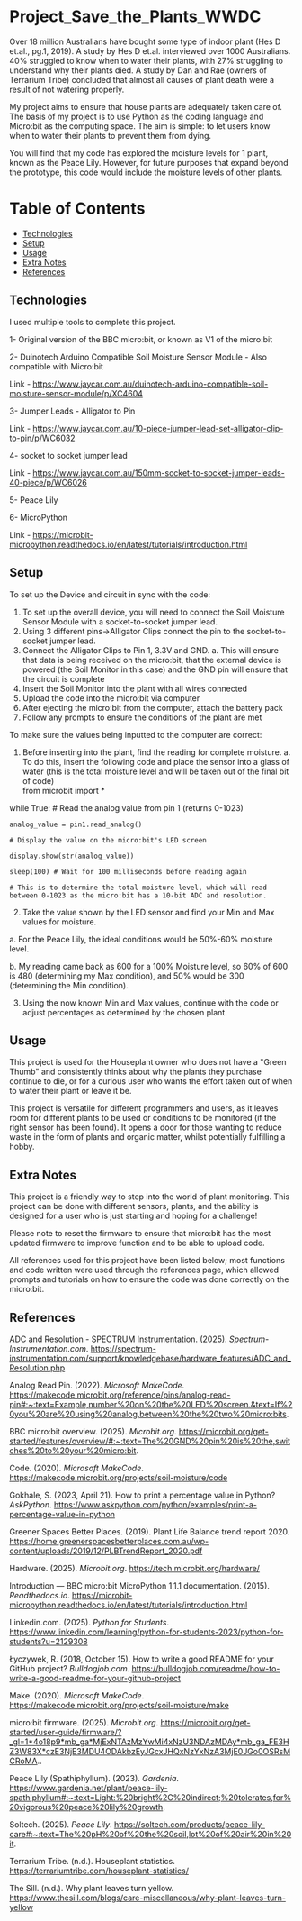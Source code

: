 # Project_Save_the_Plants_WWDC 

Over 18 million Australians have bought some type of indoor plant (Hes D et.al., pg.1, 2019). A study by Hes D et.al. interviewed over 1000 Australians. 40% struggled to know when to water their plants, with 27% struggling to understand why their plants died. A study by Dan and Rae (owners of Terrarium Tribe) concluded that almost all causes of plant death were a result of not watering properly. 

My project aims to ensure that house plants are adequately taken care of. The basis of my project is to use Python as the coding language and Micro:bit as the computing space. The aim is simple: to let users know when to water their plants to prevent them from dying. 

You will find that my code has explored the moisture levels for 1 plant, known as the Peace Lily. However, for future purposes that expand beyond the prototype, this code would include the moisture levels of other plants. 

# Table of Contents
* [Technologies](#technologies)
* [Setup](#setup)
* [Usage](#usage)
* [Extra Notes](#extra-notes)
* [References](#references)


## Technologies

I used multiple tools to complete this project. 

1- Original version of the BBC micro:bit, or known as V1 of the micro:bit 

2- Duinotech Arduino Compatible Soil Moisture Sensor Module - Also compatible with Micro:bit 

Link - https://www.jaycar.com.au/duinotech-arduino-compatible-soil-moisture-sensor-module/p/XC4604 

3- Jumper Leads - Alligator to Pin 

Link - https://www.jaycar.com.au/10-piece-jumper-lead-set-alligator-clip-to-pin/p/WC6032

4- socket to socket jumper lead 

Link - https://www.jaycar.com.au/150mm-socket-to-socket-jumper-leads-40-piece/p/WC6026

5- Peace Lily 

6- MicroPython 

Link - https://microbit-micropython.readthedocs.io/en/latest/tutorials/introduction.html

## Setup

To set up the Device and circuit in sync with the code: 

1. To set up the overall device, you will need to connect the Soil Moisture Sensor Module with a socket-to-socket jumper lead. 
2. Using 3 different pins->Alligator Clips connect the pin to the socket-to-socket jumper lead. 
3. Connect the Alligator Clips to Pin 1, 3.3V and GND.
   a. This will ensure that data is being received on the micro:bit, that the external device is powered (the Soil Monitor in this case) and the GND pin will ensure that the circuit is complete
4. Insert the Soil Monitor into the plant with all wires connected
5. Upload the code into the micro:bit via computer
6. After ejecting the micro:bit from the computer, attach the battery pack
7. Follow any prompts to ensure the conditions of the plant are met

 To make sure the values being inputted to the computer are correct:
 1. Before inserting into the plant, find the reading for complete moisture.
    a. To do this, insert the following code and place the sensor into a glass of water (this is the total moisture level and will be taken out of the final bit of code)  
    from microbit import *

   while True:
    # Read the analog value from pin 1 (returns 0-1023)
   
    analog_value = pin1.read_analog()
   
    # Display the value on the micro:bit's LED screen
    
    display.show(str(analog_value))
    
    sleep(100) # Wait for 100 milliseconds before reading again
   
    # This is to determine the total moisture level, which will read between 0-1023 as the micro:bit has a 10-bit ADC and resolution. 
 
  2. Take the value shown by the LED sensor and find your Min and Max values for moisture. 

a. For the Peace Lily, the ideal conditions would be 50%-60% moisture level. 
    
b. My reading came back as 600 for a 100% Moisture level, so 60% of 600 is 480 (determining my Max condition), and 50% would be 300 (determining the Min condition). 

  3. Using the now known Min and Max values, continue with the code or adjust percentages as determined by the chosen plant.

## Usage

This project is used for the Houseplant owner who does not have a "Green Thumb" and consistently thinks about why the plants they purchase continue to die, or for a curious user who wants the effort taken out of when to water their plant or leave it be. 

This project is versatile for different programmers and users, as it leaves room for different plants to be used or conditions to be monitored (if the right sensor has been found). 
It opens a door for those wanting to reduce waste in the form of plants and organic matter, whilst potentially fulfilling a hobby. 

## Extra Notes

This project is a friendly way to step into the world of plant monitoring. This project can be done with different sensors, plants, and the ability is designed for a user who is just starting and hoping for a challenge!

Please note to reset the firmware to ensure that micro:bit has the most updated firmware to improve function and to be able to upload code. 

All references used for this project have been listed below; most functions and code written were used through the references page, which allowed prompts and tutorials on how to ensure the code was done correctly on the micro:bit. 

## References


ADC and Resolution - SPECTRUM Instrumentation. (2025). *Spectrum-Instrumentation.com*. https://spectrum-instrumentation.com/support/knowledgebase/hardware_features/ADC_and_Resolution.php

Analog Read Pin. (2022). *Microsoft MakeCode*. https://makecode.microbit.org/reference/pins/analog-read-pin#:~:text=Example,number%20on%20the%20LED%20screen.&text=If%20you%20are%20using%20analog,between%20the%20two%20micro:bits.

BBC micro:bit overview. (2025). *Microbit.org*. https://microbit.org/get-started/features/overview/#:~:text=The%20GND%20pin%20is%20the,switches%20to%20your%20micro:bit.

Code. (2020). *Microsoft MakeCode*. https://makecode.microbit.org/projects/soil-moisture/code

Gokhale, S. (2023, April 21). How to print a percentage value in Python? *AskPython*. https://www.askpython.com/python/examples/print-a-percentage-value-in-python

Greener Spaces Better Places. (2019). Plant Life Balance trend report 2020. https://home.greenerspacesbetterplaces.com.au/wp-content/uploads/2019/12/PLBTrendReport_2020.pdf

Hardware. (2025). *Microbit.org*. https://tech.microbit.org/hardware/

Introduction — BBC micro:bit MicroPython 1.1.1 documentation. (2015). *Readthedocs.io*. https://microbit-micropython.readthedocs.io/en/latest/tutorials/introduction.html

Linkedin.com. (2025). *Python for Students*. https://www.linkedin.com/learning/python-for-students-2023/python-for-students?u=2129308

Łyczywek, R. (2018, October 15). How to write a good README for your GitHub project? *Bulldogjob.com*. https://bulldogjob.com/readme/how-to-write-a-good-readme-for-your-github-project

Make. (2020). *Microsoft MakeCode*. https://makecode.microbit.org/projects/soil-moisture/make

micro:bit firmware. (2025). *Microbit.org*. https://microbit.org/get-started/user-guide/firmware/?_gl=1*4o18p9*mb_ga*MjExNTAzMzYwMi4xNzU3NDAzMDAy*mb_ga_FE3HZ3W83X*czE3NjE3MDU4ODAkbzEyJGcxJHQxNzYxNzA3MjE0JGo0OSRsMCRoMA..

Peace Lily (Spathiphyllum). (2023). *Gardenia*. https://www.gardenia.net/plant/peace-lily-spathiphyllum#:~:text=Light:%20bright%2C%20indirect;%20tolerates,for%20vigorous%20peace%20lily%20growth.

Soltech. (2025). *Peace Lily*. https://soltech.com/products/peace-lily-care#:~:text=The%20pH%20of%20the%20soil,lot%20of%20air%20in%20it.

Terrarium Tribe. (n.d.). Houseplant statistics. https://terrariumtribe.com/houseplant-statistics/

The Sill. (n.d.). Why plant leaves turn yellow. https://www.thesill.com/blogs/care-miscellaneous/why-plant-leaves-turn-yellow





